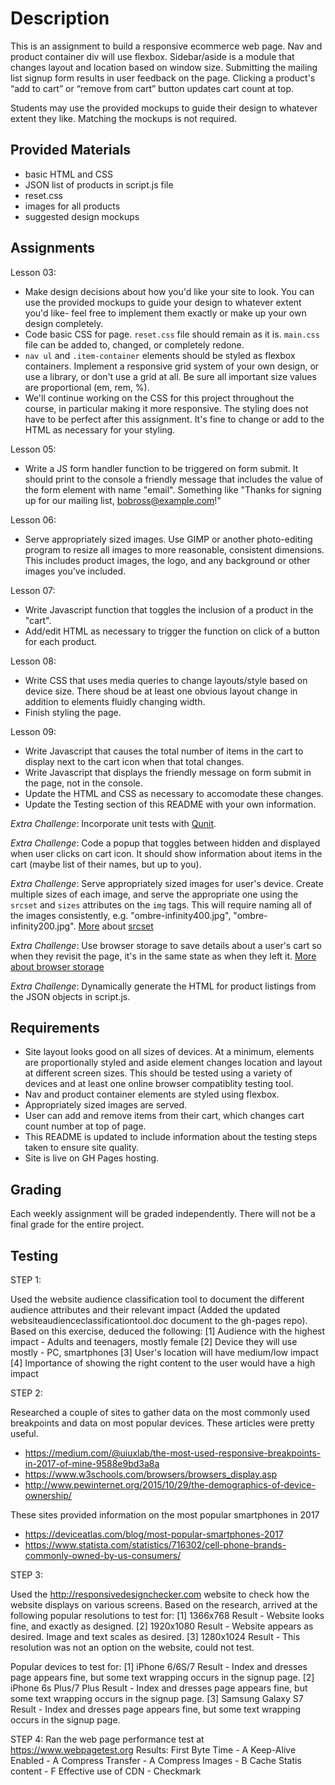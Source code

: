 # Description

This is an assignment to build a responsive ecommerce web page. Nav and product container div will use flexbox. Sidebar/aside is a module that changes layout and location based on window size. Submitting the mailing list signup form results in user feedback on the page. Clicking a product's “add to cart” or “remove from cart” button updates cart count at top.

Students may use the provided mockups to guide their design to whatever extent they like. Matching the mockups is not required.

## Provided Materials

  - basic HTML and CSS
  - JSON list of products in script.js file
  - reset.css
  - images for all products
  - suggested design mockups

## Assignments

Lesson 03:

  - Make design decisions about how you'd like your site to look. You can use the provided mockups to guide your design to whatever extent you'd like- feel free to implement them exactly or make up your own design completely.
  - Code basic CSS for page. `reset.css` file should remain as it is. `main.css` file can be added to, changed, or completely redone.
  - `nav ul` and `.item-container` elements should be styled as flexbox containers. Implement a responsive grid system of your own design, or use a library, or don't use a grid at all. Be sure all important size values are proportional (em, rem, %).
  - We'll continue working on the CSS for this project throughout the course, in particular making it more responsive. The styling does not have to be perfect after this assignment. It's fine to change or add to the HTML as necessary for your styling.

Lesson 05:

  - Write a JS form handler function to be triggered on form submit. It should print to the console a friendly message that includes the value of the form element with name "email". Something like "Thanks for signing up for our mailing list, bobross@example.com!"

Lesson 06:

  - Serve appropriately sized images. Use GIMP or another photo-editing program to resize all images to more reasonable, consistent dimensions. This includes product images, the logo, and any background or other images you've included.

Lesson 07:

  - Write Javascript function that toggles the inclusion of a product in the "cart".
  - Add/edit HTML as necessary to trigger the function on click of a button for each product.

Lesson 08:

  - Write CSS that uses media queries to change layouts/style based on device size. There shoud be at least one obvious layout change in addition to elements fluidly changing width.
  - Finish styling the page.

Lesson 09:

  - Write Javascript that causes the total number of items in the cart to display next to the cart icon when that total changes.
  - Write Javascript that displays the friendly message on form submit in the page, not in the console.
  - Update the HTML and CSS as necessary to accomodate these changes.
  - Update the Testing section of this README with your own information.

*Extra Challenge*: Incorporate unit tests with [Qunit](https://qunitjs.com/).

*Extra Challenge*: Code a popup that toggles between hidden and displayed when user clicks on cart icon. It should show information about items in the cart (maybe list of their names, but up to you).

*Extra Challenge*: Serve appropriately sized images for user's device. Create multiple sizes of each image, and serve the appropriate one using the `srcset` and `sizes` attributes on the `img` tags. This will require naming all of the images consistently, e.g. "ombre-infinity400.jpg", "ombre-infinity200.jpg". [More](https://css-tricks.com/responsive-images-youre-just-changing-resolutions-use-srcset/) about [srcset](https://developer.mozilla.org/en-US/docs/Web/HTML/Element/img)

*Extra Challenge*: Use browser storage to save details about a user's cart so when they revisit the page, it's in the same state as when they left it. [More about browser storage](https://www.w3schools.com/html/html5_webstorage.asp)

*Extra Challenge*: Dynamically generate the HTML for product listings from the JSON objects in script.js.

## Requirements

  - Site layout looks good on all sizes of devices. At a minimum, elements are proportionally styled and aside element changes location and layout at different screen sizes. This should be tested using a variety of devices and at least one online browser compatiblity testing tool.
  - Nav and product container elements are styled using flexbox.
  - Appropriately sized images are served.
  - User can add and remove items from their cart, which changes cart count number at top of page.
  - This README is updated to include information about the testing steps taken to ensure site quality.
  - Site is live on GH Pages hosting.

## Grading
Each weekly assignment will be graded independently. There will not be a final grade for the entire project.

## Testing
STEP 1: 

Used the website audience classification tool to document the different audience attributes and their relevant impact (Added the updated websiteaudienceclassificationtool.doc document to the gh-pages repo). 
Based on this exercise, deduced the following:
[1] Audience with the highest impact - Adults and teenagers, mostly female
[2] Device they will use mostly - PC, smartphones
[3] User's location will have medium/low impact
[4] Importance of showing the right content to the user would have a high impact

STEP 2:

Researched a couple of sites to gather data on the most commonly used breakpoints and data on most popular devices. These articles were pretty useful.
- https://medium.com/@uiuxlab/the-most-used-responsive-breakpoints-in-2017-of-mine-9588e9bd3a8a
- https://www.w3schools.com/browsers/browsers_display.asp
- http://www.pewinternet.org/2015/10/29/the-demographics-of-device-ownership/

These sites provided information on the most popular smartphones in 2017 
- https://deviceatlas.com/blog/most-popular-smartphones-2017
- https://www.statista.com/statistics/716302/cell-phone-brands-commonly-owned-by-us-consumers/

STEP 3:

Used the http://responsivedesignchecker.com website to check how the website displays on various screens.
Based on the research, arrived at the following popular resolutions to test for:
[1] 1366x768 
    Result - Website looks fine, and exactly as designed.
[2] 1920x1080
    Result - Website appears as desired. Image and text scales as desired.
[3] 1280x1024
    Result - This resolution was not an option on the website, could not test.

Popular devices to test for: 
[1] iPhone 6/6S/7
    Result - Index and dresses page appears fine, but some text wrapping occurs in the signup page.
[2] iPhone 6s Plus/7 Plus
    Result - Index and dresses page appears fine, but some text wrapping occurs in the signup page.
[3] Samsung Galaxy S7
    Result - Index and dresses page appears fine, but some text wrapping occurs in the signup page.

STEP 4:
Ran the web page performance test at https://www.webpagetest.org
Results: 
First Byte Time       - A
Keep-Alive Enabled    - A
Compress Transfer     - A
Compress Images       - B
Cache Statis content  - F
Effective use of CDN  - Checkmark

































